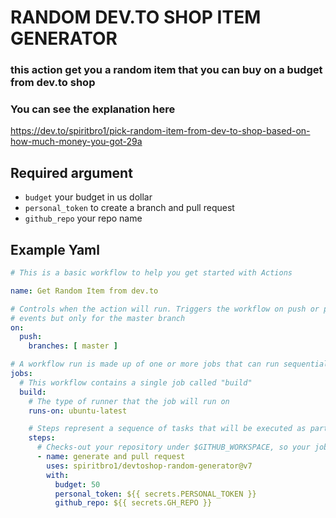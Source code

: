 # RANDOM DEV.TO SHOP ITEM GENERATOR

### this action get you a random item that you can buy on a budget from dev.to shop

### You can see the explanation here

https://dev.to/spiritbro1/pick-random-item-from-dev-to-shop-based-on-how-much-money-you-got-29a

## Required argument

- ```budget``` your budget in us dollar
- ```personal_token``` to create a branch and pull request
- ```github_repo``` your repo name 

## Example Yaml

```yaml
# This is a basic workflow to help you get started with Actions

name: Get Random Item from dev.to

# Controls when the action will run. Triggers the workflow on push or pull request
# events but only for the master branch
on:
  push:
    branches: [ master ]

# A workflow run is made up of one or more jobs that can run sequentially or in parallel
jobs:
  # This workflow contains a single job called "build"
  build:
    # The type of runner that the job will run on
    runs-on: ubuntu-latest

    # Steps represent a sequence of tasks that will be executed as part of the job
    steps:
      # Checks-out your repository under $GITHUB_WORKSPACE, so your job can access it
      - name: generate and pull request
        uses: spiritbro1/devtoshop-random-generator@v7
        with:
          budget: 50
          personal_token: ${{ secrets.PERSONAL_TOKEN }}
          github_repo: ${{ secrets.GH_REPO }} 


```


